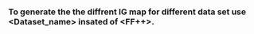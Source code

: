 ### To generate the the diffrent IG map for different data set use <Dataset_name> insated of <FF++>.
